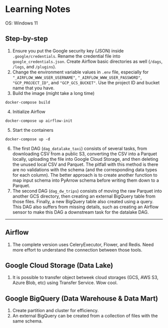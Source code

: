 # Learning Notes

OS: Windows 11

## Step-by-step
1. Ensure you put the Google security key (JSON) inside `.google/credentials`. Rename the credential file into `google_credentials.json`. Create Airflow basic directories as well (`/dags`, `/logs`, and `/plugins`).
2. Change the environment variable values in `.env` file, especially for `"_AIRFLOW_WWW_USER_USERNAME"`, `"_AIRFLOW_WWW_USER_PASSWORD"`, `"GCP_PROJECT_ID"`, and `"GCP_GCS_BUCKET"`. Use the project ID and bucket name that you have.
3. Build the image (might take a long time)
```
docker-compose build
```
4. Initialize Airflow
```
docker-compose up airflow-init
```
5. Start the containers
```
docker-compose up -d
```
6. The first DAG (`dag_datalake_taxi`) consists of several tasks, from downloading CSV from a public S3, converting the CSV into a Parquet locally, uploading the file into Google Cloud Storage, and then deleting the unused local CSV and Parquet. The pitfall with this method is there are no validations with the schema (and the corresponding data types for each column). The better approach is to create another function to map input schema into PyArrow schema before writing them down to a Parquet.
7. The second DAG (`dag_dw_trips`) consists of moving the raw Parquet into another GCS directory, then creating an external BigQuery table from those files. Finally, a new BigQuery table also created using a query. This DAG also suffers from missing details, such as creating an Airflow sensor to make this DAG a downstream task for the datalake DAG.

***

## Airflow
1. The complete version uses CeleryExecutor, Flower, and Redis. Need more effort to understand the connection between those tools.

## Google Cloud Storage (Data Lake)
1. It is possible to transfer object betweek cloud storages (GCS, AWS S3, Azure Blob, etc) using Transfer Service. Wow cool.

## Google BigQuery (Data Warehouse & Data Mart)
1. Create partition and cluster for efficiency.
2. An external BigQuery can be created from a collection of files with the same schema.